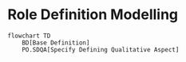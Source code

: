 # Role Definition Modelling

```mermaid
flowchart TD
    BD[Base Definition]
    PO.SDQA[Specify Defining Qualitative Aspect]
```
